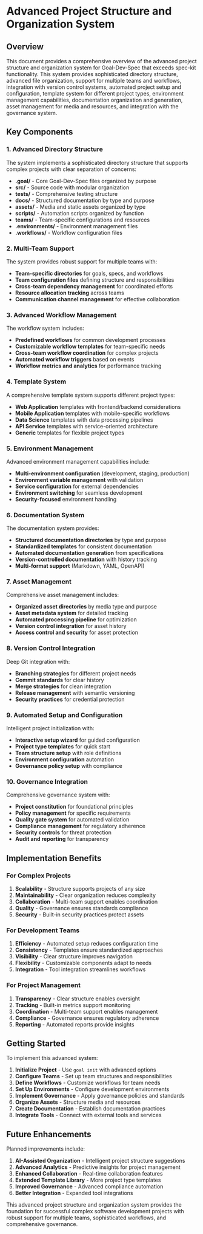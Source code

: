 # Advanced Project Structure and Organization System

## Overview

This document provides a comprehensive overview of the advanced project structure and organization system for Goal-Dev-Spec that exceeds spec-kit functionality. This system provides sophisticated directory structure, advanced file organization, support for multiple teams and workflows, integration with version control systems, automated project setup and configuration, template system for different project types, environment management capabilities, documentation organization and generation, asset management for media and resources, and integration with the governance system.

## Key Components

### 1. Advanced Directory Structure

The system implements a sophisticated directory structure that supports complex projects with clear separation of concerns:

- **.goal/** - Core Goal-Dev-Spec files organized by purpose
- **src/** - Source code with modular organization
- **tests/** - Comprehensive testing structure
- **docs/** - Structured documentation by type and purpose
- **assets/** - Media and static assets organized by type
- **scripts/** - Automation scripts organized by function
- **teams/** - Team-specific configurations and resources
- **.environments/** - Environment management files
- **.workflows/** - Workflow configuration files

### 2. Multi-Team Support

The system provides robust support for multiple teams with:

- **Team-specific directories** for goals, specs, and workflows
- **Team configuration files** defining structure and responsibilities
- **Cross-team dependency management** for coordinated efforts
- **Resource allocation tracking** across teams
- **Communication channel management** for effective collaboration

### 3. Advanced Workflow Management

The workflow system includes:

- **Predefined workflows** for common development processes
- **Customizable workflow templates** for team-specific needs
- **Cross-team workflow coordination** for complex projects
- **Automated workflow triggers** based on events
- **Workflow metrics and analytics** for performance tracking

### 4. Template System

A comprehensive template system supports different project types:

- **Web Application** templates with frontend/backend considerations
- **Mobile Application** templates with mobile-specific workflows
- **Data Science** templates with data processing pipelines
- **API Service** templates with service-oriented architecture
- **Generic** templates for flexible project types

### 5. Environment Management

Advanced environment management capabilities include:

- **Multi-environment configuration** (development, staging, production)
- **Environment variable management** with validation
- **Service configuration** for external dependencies
- **Environment switching** for seamless development
- **Security-focused** environment handling

### 6. Documentation System

The documentation system provides:

- **Structured documentation directories** by type and purpose
- **Standardized templates** for consistent documentation
- **Automated documentation generation** from specifications
- **Version-controlled documentation** with history tracking
- **Multi-format support** (Markdown, YAML, OpenAPI)

### 7. Asset Management

Comprehensive asset management includes:

- **Organized asset directories** by media type and purpose
- **Asset metadata system** for detailed tracking
- **Automated processing pipeline** for optimization
- **Version control integration** for asset history
- **Access control and security** for asset protection

### 8. Version Control Integration

Deep Git integration with:

- **Branching strategies** for different project needs
- **Commit standards** for clear history
- **Merge strategies** for clean integration
- **Release management** with semantic versioning
- **Security practices** for credential protection

### 9. Automated Setup and Configuration

Intelligent project initialization with:

- **Interactive setup wizard** for guided configuration
- **Project type templates** for quick start
- **Team structure setup** with role definitions
- **Environment configuration** automation
- **Governance policy setup** with compliance

### 10. Governance Integration

Comprehensive governance system with:

- **Project constitution** for foundational principles
- **Policy management** for specific requirements
- **Quality gate system** for automated validation
- **Compliance management** for regulatory adherence
- **Security controls** for threat protection
- **Audit and reporting** for transparency

## Implementation Benefits

### For Complex Projects

1. **Scalability** - Structure supports projects of any size
2. **Maintainability** - Clear organization reduces complexity
3. **Collaboration** - Multi-team support enables coordination
4. **Quality** - Governance ensures standards compliance
5. **Security** - Built-in security practices protect assets

### For Development Teams

1. **Efficiency** - Automated setup reduces configuration time
2. **Consistency** - Templates ensure standardized approaches
3. **Visibility** - Clear structure improves navigation
4. **Flexibility** - Customizable components adapt to needs
5. **Integration** - Tool integration streamlines workflows

### For Project Management

1. **Transparency** - Clear structure enables oversight
2. **Tracking** - Built-in metrics support monitoring
3. **Coordination** - Multi-team support enables management
4. **Compliance** - Governance ensures regulatory adherence
5. **Reporting** - Automated reports provide insights

## Getting Started

To implement this advanced system:

1. **Initialize Project** - Use `goal init` with advanced options
2. **Configure Teams** - Set up team structures and responsibilities
3. **Define Workflows** - Customize workflows for team needs
4. **Set Up Environments** - Configure development environments
5. **Implement Governance** - Apply governance policies and standards
6. **Organize Assets** - Structure media and resources
7. **Create Documentation** - Establish documentation practices
8. **Integrate Tools** - Connect with external tools and services

## Future Enhancements

Planned improvements include:

1. **AI-Assisted Organization** - Intelligent project structure suggestions
2. **Advanced Analytics** - Predictive insights for project management
3. **Enhanced Collaboration** - Real-time collaboration features
4. **Extended Template Library** - More project type templates
5. **Improved Governance** - Advanced compliance automation
6. **Better Integration** - Expanded tool integrations

This advanced project structure and organization system provides the foundation for successful complex software development projects with robust support for multiple teams, sophisticated workflows, and comprehensive governance.